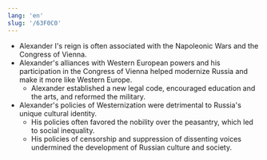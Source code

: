 ```yaml
---
lang: 'en'
slug: '/63F0C0'
---
```


- Alexander I's reign is often associated with the Napoleonic Wars and the Congress of Vienna.
- Alexander's alliances with Western European powers and his participation in the Congress of Vienna helped modernize Russia and make it more like Western Europe.
  - Alexander established a new legal code, encouraged education and the arts, and reformed the military.
- Alexander's policies of Westernization were detrimental to Russia's unique cultural identity.
  - His policies often favored the nobility over the peasantry, which led to social inequality.
  - His policies of censorship and suppression of dissenting voices undermined the development of Russian culture and society.
